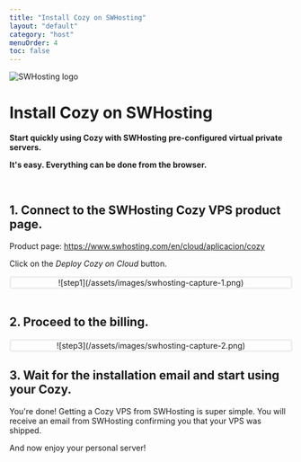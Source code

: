 ```yaml
---
title: "Install Cozy on SWHosting"
layout: "default"
category: "host"
menuOrder: 4
toc: false
---
```



<div class="install-inner-logo"> 
<img alt="SWHosting logo" src="/assets/images/swhosting-logo.png">
</div>

# Install Cozy on SWHosting

**Start quickly using Cozy with SWHosting pre-configured virtual private servers.**

**It's easy. Everything can be done from the browser.**

<br>

## 1. Connect to the SWHosting Cozy VPS product page.

Product page: https://www.swhosting.com/en/cloud/aplicacion/cozy

Click on the *Deploy Cozy on Cloud* button.

<div style="border: 3px solid #eee; text-align: center; border-radius: 5px">
![step1](/assets/images/swhosting-capture-1.png)
</div>


<br>

## 2. Proceed to the billing.

<div style="border: 3px solid #eee; text-align: center; border-radius: 5px">
![step3](/assets/images/swhosting-capture-2.png)
</div>

## 3. Wait for the installation email and start using your Cozy.

You're done! Getting a Cozy VPS from SWHosting is super simple.
You will receive an email from SWHosting confirming you that your VPS was shipped.

And now enjoy your personal server!

